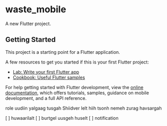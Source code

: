 # waste_mobile

A new Flutter project.

## Getting Started

This project is a starting point for a Flutter application.

A few resources to get you started if this is your first Flutter project:

- [Lab: Write your first Flutter app](https://docs.flutter.dev/get-started/codelab)
- [Cookbook: Useful Flutter samples](https://docs.flutter.dev/cookbook)

For help getting started with Flutter development, view the
[online documentation](https://docs.flutter.dev/), which offers tutorials,
samples, guidance on mobile development, and a full API reference.

role uudiin yalgaag tusgah
Shiidver lelt hiih tsonh nemeh
zurag havsargah

[ ] huwaarilalt
[ ] burtgel uusgeh huselt
[ ] notification
